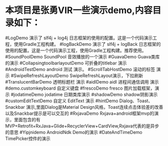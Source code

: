 # 本项目是张勇VIR一些演示demo,内容目录如下：

#LogDemo
	演示了 slf4j + log4j 日志框架的使用的配置。这是一个代码演示工程，使用Gradle工程构建。
#logBackDemo
	演示了 slf4j + logBack 日志框架的使用的配置。这是一个代码演示工程，使用Gradle工程构建。推荐使用。
#SoundPoolDemo
	SoundPool 音效播放的一个演示	
#GuavaDemo
	Guava类库的演示
#CollapsingtoolbarlayoutDemo
	可折叠的titlebar 演示
#AndroidTestDemo
	android 测试 演示。
#ScrollTabHostDemo
	滚动的标签 演示
#SwipeRefreshLayoutDemo
	SwipeRefreshLayout演示，下拉刷新
#TranslucentBarDemo
	透明标题栏 演示
#aidlDemo
	aidl 进程间通信调用 演示
#demo.customkeyboard
	自定义键盘
#frescoDemo
	fresco 图片加载框架，演示
#jodatimeDemo
	jodatime 日期类库演示
#shadowDemo
	shadow阴影演示
#customEditTextDemo
	自定义 EditText 演示
#hintDemo
	Dialog、Toast、Snackbar 演示,里面Dialog是Material Design风格，Toast连续点击体验差的改善以及Snackbar提示是可以交互的
#RxjavaDemo
	Rxjava+android框架mvp的演示，里面包含的有MVP+Retrofit+RxJava+Glide+RecyclerView+CardView,Rxjava代表的是异步的意思
#Yipjnidemo
    AndroidNdk Demo的演示
#DateAndTimeDemo	
	TimePicker控件的演示
